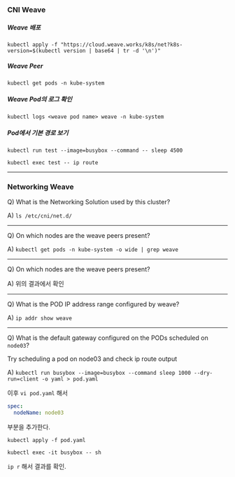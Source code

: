 ### CNI Weave

##### Weave 배포

`kubectl apply -f "https://cloud.weave.works/k8s/net?k8s-version=$(kubectl version | base64 | tr -d '\n')"`

##### Weave Peer

`kubectl get pods -n kube-system`

##### Weave Pod의 로그 확인

`kubectl logs <weave pod name> weave -n kube-system`

##### Pod에서 기본 경로 보기

`kubectl run test --image=busybox --command -- sleep 4500`

`kubectl exec test -- ip route`

---

### Networking Weave

Q) What is the Networking Solution used by this cluster?

A) `ls /etc/cni/net.d/`

---

Q) On which nodes are the weave peers present?

A) `kubectl get pods -n kube-system -o wide | grep weave`  

---

Q) On which nodes are the weave peers present?

A) 위의 결과에서 확인

---

Q) What is the POD IP address range configured by weave?

A) `ip addr show weave`

---

Q) What is the default gateway configured on the PODs scheduled on `node03`?

Try scheduling a pod on node03 and check ip route output

A) `kubectl run busybox --image=busybox --command sleep 1000 --dry-run=client -o yaml > pod.yaml` 

이후 `vi pod.yaml` 해서

```yaml
spec:
  nodeName: node03
```

부분을 추가한다.

`kubectl apply -f pod.yaml`

`kubectl exec -it busybox -- sh`

`ip r` 해서 결과를 확인.